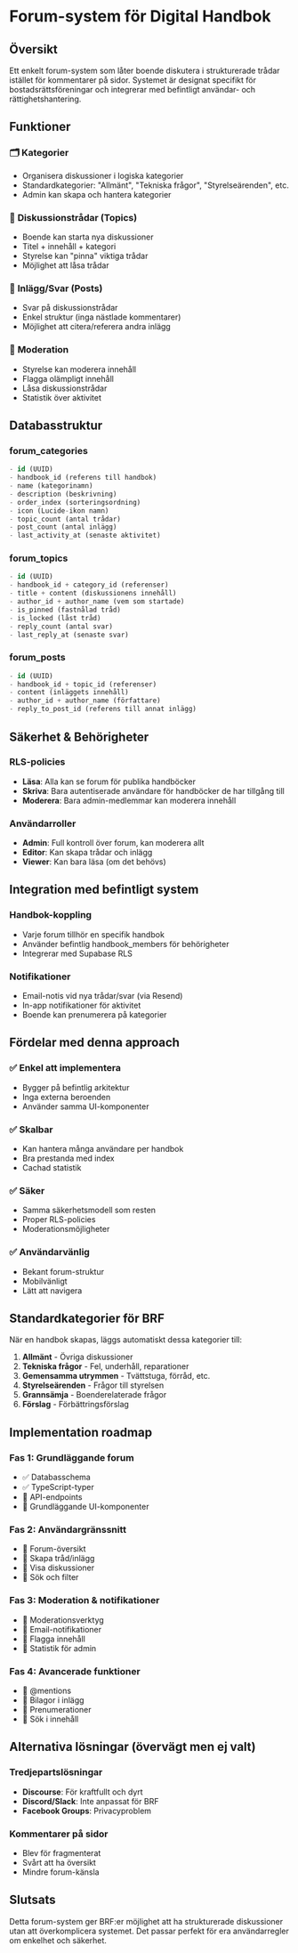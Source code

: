 # Forum-system för Digital Handbok

## Översikt

Ett enkelt forum-system som låter boende diskutera i strukturerade trådar istället för kommentarer på sidor. Systemet är designat specifikt för bostadsrättsföreningar och integrerar med befintligt användar- och rättighetshantering.

## Funktioner

### 🗂️ **Kategorier**
- Organisera diskussioner i logiska kategorier
- Standardkategorier: "Allmänt", "Tekniska frågor", "Styrelseärenden", etc.
- Admin kan skapa och hantera kategorier

### 💬 **Diskussionstrådar (Topics)**
- Boende kan starta nya diskussioner
- Titel + innehåll + kategori
- Styrelse kan "pinna" viktiga trådar
- Möjlighet att låsa trådar

### 📝 **Inlägg/Svar (Posts)**
- Svar på diskussionstrådar
- Enkel struktur (inga nästlade kommentarer)
- Möjlighet att citera/referera andra inlägg

### 👮 **Moderation**
- Styrelse kan moderera innehåll
- Flagga olämpligt innehåll
- Låsa diskussionstrådar
- Statistik över aktivitet

## Databasstruktur

### forum_categories
```sql
- id (UUID)
- handbook_id (referens till handbok)
- name (kategorinamn)
- description (beskrivning)
- order_index (sorteringsordning)
- icon (Lucide-ikon namn)
- topic_count (antal trådar)
- post_count (antal inlägg)
- last_activity_at (senaste aktivitet)
```

### forum_topics
```sql
- id (UUID)
- handbook_id + category_id (referenser)
- title + content (diskussionens innehåll)
- author_id + author_name (vem som startade)
- is_pinned (fastnålad tråd)
- is_locked (låst tråd)
- reply_count (antal svar)
- last_reply_at (senaste svar)
```

### forum_posts
```sql
- id (UUID)
- handbook_id + topic_id (referenser)
- content (inläggets innehåll)
- author_id + author_name (författare)
- reply_to_post_id (referens till annat inlägg)
```

## Säkerhet & Behörigheter

### RLS-policies
- **Läsa**: Alla kan se forum för publika handböcker
- **Skriva**: Bara autentiserade användare för handböcker de har tillgång till
- **Moderera**: Bara admin-medlemmar kan moderera innehåll

### Användarroller
- **Admin**: Full kontroll över forum, kan moderera allt
- **Editor**: Kan skapa trådar och inlägg
- **Viewer**: Kan bara läsa (om det behövs)

## Integration med befintligt system

### Handbok-koppling
- Varje forum tillhör en specifik handbok
- Använder befintlig handbook_members för behörigheter
- Integrerar med Supabase RLS

### Notifikationer
- Email-notis vid nya trådar/svar (via Resend)
- In-app notifikationer för aktivitet
- Boende kan prenumerera på kategorier

## Fördelar med denna approach

### ✅ **Enkel att implementera**
- Bygger på befintlig arkitektur
- Inga externa beroenden
- Använder samma UI-komponenter

### ✅ **Skalbar**
- Kan hantera många användare per handbok
- Bra prestanda med index
- Cachad statistik

### ✅ **Säker**
- Samma säkerhetsmodell som resten
- Proper RLS-policies
- Moderationsmöjligheter

### ✅ **Användarvänlig**
- Bekant forum-struktur
- Mobilvänligt
- Lätt att navigera

## Standardkategorier för BRF

När en handbok skapas, läggs automatiskt dessa kategorier till:

1. **Allmänt** - Övriga diskussioner
2. **Tekniska frågor** - Fel, underhåll, reparationer
3. **Gemensamma utrymmen** - Tvättstuga, förråd, etc.
4. **Styrelseärenden** - Frågor till styrelsen
5. **Grannsämja** - Boenderelaterade frågor
6. **Förslag** - Förbättringsförslag

## Implementation roadmap

### Fas 1: Grundläggande forum
- ✅ Databasschema
- ✅ TypeScript-typer
- 🔄 API-endpoints
- 🔄 Grundläggande UI-komponenter

### Fas 2: Användargränssnitt
- 🔄 Forum-översikt
- 🔄 Skapa tråd/inlägg
- 🔄 Visa diskussioner
- 🔄 Sök och filter

### Fas 3: Moderation & notifikationer
- 🔄 Moderationsverktyg
- 🔄 Email-notifikationer
- 🔄 Flagga innehåll
- 🔄 Statistik för admin

### Fas 4: Avancerade funktioner
- 🔄 @mentions
- 🔄 Bilagor i inlägg
- 🔄 Prenumerationer
- 🔄 Sök i innehåll

## Alternativa lösningar (övervägt men ej valt)

### Tredjepartslösningar
- **Discourse**: För kraftfullt och dyrt
- **Discord/Slack**: Inte anpassat för BRF
- **Facebook Groups**: Privacyproblem

### Kommentarer på sidor
- Blev för fragmenterat
- Svårt att ha översikt
- Mindre forum-känsla

## Slutsats

Detta forum-system ger BRF:er möjlighet att ha strukturerade diskussioner utan att överkomplicera systemet. Det passar perfekt för era användarregler om enkelhet och säkerhet. 